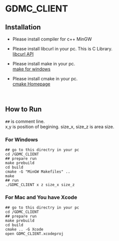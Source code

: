 # GDMC_CLIENT

## Installation

- Please install compiler for c++
MinGW

- Please install libcurl in your pc. This is C Library.<br>
[libcurl API](https://curl.se/libcurl/c/)

- Please install make in your pc.<br>
[make for windows](http://gnuwin32.sourceforge.net/packages/make.htm)

- Please install cmake in your pc.<br>
[cmake Homepage](https://cmake.org/install/)

<br>

## How to Run

`##` is comment line.<br>
x,y is position of begining.
size_x, size_z is area size.

### For Windows
```
## go to this directry in your pc
cd /GDMC_CLIENT
## prepare run
make prebuild
cd build
cmake -G "MinGW Makefiles" ..
make
## run
./GDMC_CLIENT x z size_x size_z
```

### For Mac and You have Xcode
```
## go to this directry in your pc
cd /GDMC_CLIENT
## prepare run
make prebuild
cd build
cmake .. -G Xcode
open GDMC_CLIENT.xcodeproj
```
